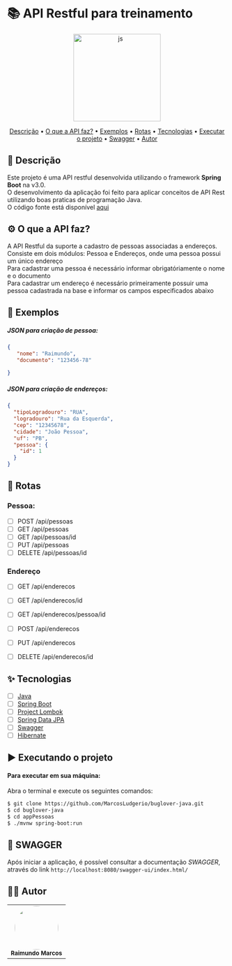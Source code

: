 # :books: API Restful para treinamento
<div align="center" display="flex" style="justify-content:flex-start;">
      <img align="center" alt="js" height="200" width="200" src="https://cdn.jsdelivr.net/gh/devicons/devicon/icons/java/java-original-wordmark.svg" />
</div>

<p align="center">
 <a href="#desc">Descrição</a> •
 <a href="#about">O que a API faz?</a> •
 <a href="#exemplos">Exemplos</a> •
 <a href="#rotas">Rotas</a> •
 <a href="#tecnologias">Tecnologias</a> • 
 <a href="#prerequisitos">Executar o projeto</a> • 
 <a href="#executando">Swagger</a> • 
 <a href="#autor">Autor</a>
</p>

<div id="desc"/>

## 📝 Descrição
Este projeto é uma API restful desenvolvida utilizando o framework **Spring Boot** na v3.0. <br>
O desenvolvimento da aplicação foi feito para aplicar conceitos de API Rest utilizando boas praticas de programação Java. <br>
O código fonte está disponível [aqui](https://github.com/MarcosLudgerio/buglover-java/tree/main/appPessoas) <br>

<div id="about"/>

## ⚙️ O que a API faz?
A API Restful da suporte a cadastro de pessoas associadas a endereços. <br>
Consiste em dois módulos: Pessoa e Endereços, onde uma pessoa possui um único endereço <br>
Para cadastrar uma pessoa é necessário informar obrigatóriamente o nome e o documento<br>
Para cadastrar um endereço é necessário primeiramente possuir uma pessoa cadastrada na base e informar os campos especificados abaixo <br>

<div id="exemplos"/>

## 📑 Exemplos
##### JSON para criação de pessoa: <br>
```json
{
   "nome": "Raimundo",
   "documento": "123456-78"
   
}
```

##### JSON para criação de endereços: <br>
```json
{
  "tipoLogradouro": "RUA",
  "logradouro": "Rua da Esquerda",
  "cep": "12345678",
  "cidade": "João Pessoa",
  "uf": "PB",
  "pessoa": {
    "id": 1
  }
}
```

<div id="rotas" />

## :busstop: Rotas

### Pessoa:
- [ ] POST /api/pessoas
- [ ] GET /api/pessoas
- [ ] GET /api/pessoas/id
- [ ] PUT /api/pessoas
- [ ] DELETE /api/pessoas/id

### Endereço
- [ ] GET /api/enderecos
- [ ] GET /api/enderecos/id
- [ ] GET /api/enderecos/pessoa/id
- [ ] POST /api/enderecos
- [ ] PUT /api/enderecos
- [ ] DELETE /api/enderecos/id


<div id="tecnologias"/>

## ✨ Tecnologias

-   [ ] [Java](https://www.java.com/pt-BR/)
-   [ ] [Spring Boot](https://spring.io/)
-   [ ] [Project Lombok](https://projectlombok.org/)
-   [ ] [Spring Data JPA](https://spring.io/projects/spring-data-jpa)
-   [ ] [Swagger](https://swagger.io/)
-   [ ] [Hibernate](https://hibernate.org/)

<div id="executando" />

## ▶️ Executando o projeto

#### Para executar em sua máquina:
Abra o terminal e execute os seguintes comandos: 
```sh
$ git clone https://github.com/MarcosLudgerio/buglover-java.git
$ cd buglover-java
$ cd appPessoas
$ ./mvnw spring-boot:run
```

## 📄️ SWAGGER
Após iniciar a aplicação, é possível consultar a documentação _SWAGGER_, através do link ```http://localhost:8080/swagger-ui/index.html/```

<div id="autor" />

## 👩‍💻 Autor

<table>
   <tr>
     <td align="center">
        <a href="https://github.com/MarcosLudgerio">
         <img style="border-radius: 50%;" src="https://avatars0.githubusercontent.com/u/43012976?s=460&u=1163c04d9f35b577063b3f6550ae520c4dd2f866&v=4" width="100px;" alt=""/>
        </a>
        <br/><sub><b>Raimundo Marcos</b></sub>
     </td>
   </tr>
</table>